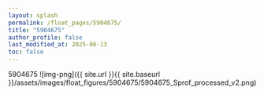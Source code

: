 ```yaml
---
layout: splash
permalink: /float_pages/5904675/
title: "5904675"
author_profile: false
last_modified_at: 2025-06-13
toc: false
---
```

 
5904675
![img-png]({{ site.url }}{{ site.baseurl }}/assets/images/float_figures/5904675/5904675_Sprof_processed_v2.png)